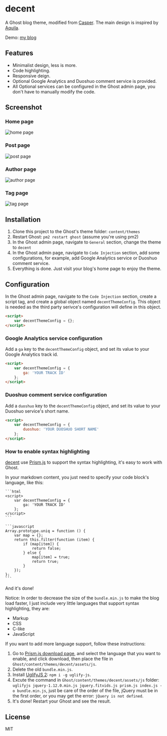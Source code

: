 # decent

A Ghost blog theme, modified from [Casper](https://github.com/TryGhost/Casper). The main design is inspired by [Aquila](https://github.com/lxndio/Aquila).

Demo: [my blog](https://blog.serenader.me)

## Features

- Minimalist design, less is more.
- Code highlighting.
- Responsive deign.
- Optional Google Analytics and Duoshuo comment service is provided.
- All Optional services can be configured in the Ghost admin page, you don't have to manually modify the code.

## Screenshot

### Home page

![home page](screenshot/homepage.png)

### Post page

![post page](screenshot/post.png)

### Author page

![author page](screenshot/author.png)

### Tag page

![tag page](screenshot/tag.png)

## Installation

1. Clone this project to the Ghost's theme folder: `content/themes`
2. Restart Ghost: `pm2 restart ghost` (assume you're using pm2)
3. In the Ghost admin page, navigate to `General` section, change the theme to `decent`
4. In the Ghost admin page, navigate to `Code Injection` section, add some configurations, for example, add Google Analytics service or Duoshuo comment service.
5. Everything is done. Just visit your blog's home page to enjoy the theme.

## Configuration

In the Ghost admin page, navigate to the `Code Injection` section, create a script tag, and create a global object named `decentThemeConfig`. This object is needed as the third party serivce's configuration will define in this object.

```html
<script>
    var decentThemeConfig = {};
</script>
```

### Google Analytics service configuration

Add a `ga` key to the `decentThemeConfig` object, and set its value to your Google Analytics track id.

```html
<script>
    var decentThemeConfig = {
        ga: 'YOUR TRACK ID'
    };
</script>
```

### Duoshuo comment service configuration

Add a `duoshuo` key to the `decentThemeConfig` object, and set its value to your Duoshuo service's short name.

```html
<script>
    var decentThemeConfig = {
        duoshuo: 'YOUR DUOSHUO SHORT NAME'
    };
</script>
```

### How to enable syntax highlighting

[decent](https://github.com/serenader2014/decent) use [Prism.js](http://prismjs.com/index.html) to support the syntax highlighting, it's easy to work with Ghost.

In your markdown content, you just need to specify your code block's language, like this:


    ```html
    <script>
        var decentThemeConfig = {
            ga: 'YOUR TRACK ID'
        };
    </script>
    ```

    ```javascript
    Array.prototype.uniq = function () {
        var map = {};
        return this.filter(function (item) {
            if (map[item]) {
                return false;
            } else {
                map[item] = true;
                return true;
            }
        });
    };
    ```

And it's done! 

Notice: In order to decrease the size of the `bundle.min.js` to make the blog load faster, I just include very little languages that support syntax highlighting, they are:

- Markup
- CSS
- C-like
- JavaScript

If you want to add more language support, follow these instructions:

1. Go to [Prism.js download page](http://prismjs.com/download.html), and select the language that you want to enable, and click download, then place the file in `Ghost/content/themes/decent/assets/js`.
2. Delete the old `bundle.min.js`.
3. Install [UglifyJS 2](https://github.com/mishoo/UglifyJS2): `npm i -g uglify-js`.
4. Excute the command in `Ghost/content/themes/decent/assets/js` folder: `uglifyjs jquery-1.12.0.min.js jquery.fitvids.js prism.js index.js -o bundle.min.js`, just be care of the order of the file, jQuery must be in the first order, or you may get the error: `jQuery is not defined`.
5. It's done! Restart your Ghost and see the result.

## License

MIT
